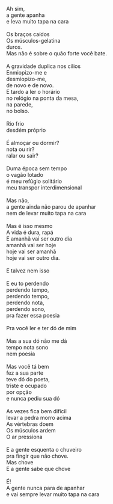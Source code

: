 Ah sim,
\
a gente apanha
\
e leva muito tapa na cara
\
\
Os braços caídos
\
Os músculos-gelatina
\
duros.
\
Mas não é sobre o quão forte você bate.
\
\
A gravidade duplica nos cílios
\
Enmiopizo-me e
\
desmiopizo-me,
\
de novo e de novo.
\
E tardo a ler o horário
\
no relógio na ponta da mesa,
\
na parede,
\
no bolso.
\
\
Rio frio
\
desdém próprio
\
\
É almoçar ou dormir?
\
nota ou rir?
\
ralar ou sair?
\
\
Duma época sem tempo
\
o vagão lotado
\
é meu refúgio solitário
\
meu transpor interdimensional
\
\
Mas não,
\
a gente ainda não parou de apanhar
\
nem de levar muito tapa na cara
\
\
Mas é isso mesmo
\
A vida é dura, rapá
\
E amanhã vai ser outro dia
\
amanhã vai ser hoje
\
hoje vai ser amanhã
\
hoje vai ser outro dia.
\
\
E talvez nem isso
\
\
E eu to perdendo
\
perdendo tempo,
\
perdendo tempo,
\
perdendo nota,
\
perdendo sono,
\
pra fazer essa poesia
\
\
Pra você ler e ter dó de mim
\
\
Mas a sua dó não me dá
\
tempo nota sono
\
nem poesia
\
\
Mas você tá bem
\
fez a sua parte
\
teve dó do poeta,
\
triste e ocupado
\
por opção
\
e nunca pediu sua dó
\
\
As vezes fica bem difícil
\
levar a pedra morro acima
\
As vértebras doem
\
Os músculos ardem
\
O ar pressiona
\
\
E a gente esquenta o chuveiro
\
pra fingir que não chove.
\
Mas chove
\
E a gente sabe que chove
\
\
É!
\
A gente nunca para de apanhar
\
e vai sempre levar muito tapa na cara
